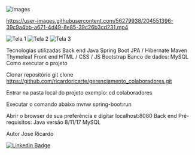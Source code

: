 ![images](https://user-images.githubusercontent.com/56279938/204545738-ee255448-d568-4cab-8383-3aa2fe46a320.png)



https://user-images.githubusercontent.com/56279938/204551396-39c9a4bb-a671-4d49-8e85-39c26b3cd231.mp4


![Tela 1](https://user-images.githubusercontent.com/56279938/204549060-3025735a-c89b-45eb-81ff-19912aee6126.png)
![Tela 2](https://user-images.githubusercontent.com/56279938/204549083-924e2ce4-efdf-43e7-9b82-e2d2cbba1265.png)
![Tela 3](https://user-images.githubusercontent.com/56279938/204549095-d7dcb04a-95a7-4003-abae-85c50d6a85c4.png)

Tecnologias utilizadas Back end Java Spring Boot JPA / Hibernate Maven Thymeleaf Front end HTML / CSS / JS Bootstrap Banco de dados: MySQL Como executar o projeto

Clonar repositório
git clone https://github.com/ricardoricarte/gerenciamento_colaboradores.git

Entrar na pasta local do projeto
exemplo: cd colaboradores

Executar o comando abaixo
mvnw spring-boot:run

Abrir o browser de sua preferência e digitar
localhost:8080 Back end Pré-requisitos: Java versão 8/11/17 MySQL

Autor Jose Ricardo

[![Linkedin Badge](https://img.shields.io/badge/LinkedIn-0077B5?style=for-the-badge&logo=linkedin&logoColor=whitehttps://www.linkedin.com/in/ze-ricardo/)](https://www.linkedin.com/in/ze-ricardo/)
